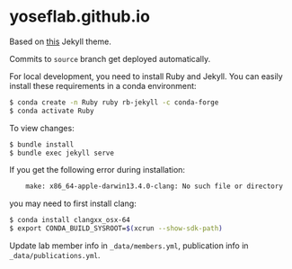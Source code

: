 # yoseflab.github.io

Based on [this](https://github.com/alshedivat/al-folio) Jekyll theme.

Commits to `source` branch get deployed automatically.

For local development, you need to install Ruby and Jekyll. You can easily
install these requirements in a conda environment:

```bash
$ conda create -n Ruby ruby rb-jekyll -c conda-forge
$ conda activate Ruby
```

To view changes:

```bash
$ bundle install
$ bundle exec jekyll serve
```

If you get the following error during installation:

```bash
	make: x86_64-apple-darwin13.4.0-clang: No such file or directory
````

you may need to first install clang:

```bash
$ conda install clangxx_osx-64
$ export CONDA_BUILD_SYSROOT=$(xcrun --show-sdk-path)
```

Update lab member info in `_data/members.yml`, publication info in `_data/publications.yml`.
